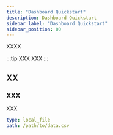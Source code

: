 ```yaml
---
title: "Dashboard Quickstart"
description: Dashboard Quickstart
sidebar_label: "Dashboard Quickstart"
sidebar_position: 00
---
```


XXXX

:::tip XXX
XXX
:::



## XX

### XXX

XXX

```yaml
type: local_file
path: /path/to/data.csv
```
